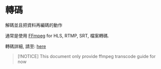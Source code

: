 # 轉碼

解碼並且把資料再編碼的動作

通常是使用 [FFmpeg](https://ffmpeg.org/) for HLS, RTMP, SRT, 檔案轉碼.

轉碼詳細, 請至: [here](./../ffmpeg/overview.md)

> [!NOTICE]
> This document only provide ffmpeg transcode guide for now
